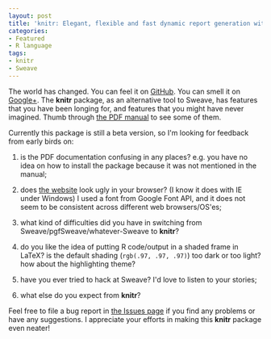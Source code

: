 ```yaml
---
layout: post
title: 'knitr: Elegant, flexible and fast dynamic report generation with R'
categories:
- Featured
- R language
tags:
- knitr
- Sweave
---
```


The world has changed. You can feel it on [GitHub](https://github.com/yihui/knitr). You can smell it on [Google+](https://plus.google.com/u/0/109653178371807724268/posts). The **knitr** package, as an alternative tool to Sweave, has features that you have been longing for, and features that you might have never imagined. Thumb through [the PDF manual](https://github.com/downloads/yihui/knitr/knitr-manual.pdf) to see some of them.

Currently this package is still a beta version, so I'm looking for feedback from early birds on:



	
  1. is the PDF documentation confusing in any places? e.g. you have no idea on how to install the package because it was not mentioned in the manual;

	
  2. does [the website](http://yihui.github.com/knitr) look ugly in your browser? (I know it does with IE under Windows) I used a font from Google Font API, and it does not seem to be consistent across different web browsers/OS'es;

	
  3. what kind of difficulties did you have in switching from Sweave/pgfSweave/whatever-Sweave to **knitr**?

	
  4. do you like the idea of putting R code/output in a shaded frame in LaTeX? is the default shading (`rgb(.97, .97, .97)`) too dark or too light? how about the highlighting theme?

	
  5. have you ever tried to hack at Sweave? I'd love to listen to your stories;

	
  6. what else do you expect from **knitr**?


Feel free to file a bug report in [the Issues page](https://github.com/yihui/knitr/issues) if you find any problems or have any suggestions. I appreciate your efforts in making this **knitr** package even neater!
